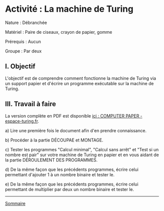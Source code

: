 # Activité : La machine de Turing

Nature : Débranchée

Matériel : Paire de ciseaux, crayon de papier, gomme

Prérequis : Aucun

Groupe : Par deux

## I. Objectif

L'objectif est de comprendre comment fonctionne la machine de Turing via un support papier et d'écrire un programme exécutable sur la machine de Turing.

## III. Travail à faire

La version complète en PDF est disponible [ici : COMPUTER PAPER - espace-turing.fr](./doc/machine_de_turing_en_papier.pdf).

a) Lire une première fois le document afin d'en prendre connaissance.

b) Procéder à la partie DÉCOUPAE et MONTAGE.

c) Tester les programmes "Calcul minimal", "Calcul sans arrêt" et "Test si un nombre est pair" sur votre machine de Turing en papier et en vous aidant de la partie DÉROULEMENT DES PROGRAMMES.

d) De la même façon que les précédents programmes, écrire celui permettant d'ajouter $1$ à un nombre binaire et tester le.

e) De la même façon que les précédents programmes, écrire celui permettant de multiplier par deux un nombre binaire et tester le.

________________

[Sommaire](./../README.md)